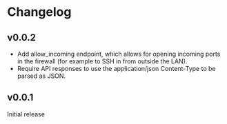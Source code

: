 # Changelog

## v0.0.2

- Add allow_incoming endpoint, which allows for opening incoming ports in the
  firewall (for example to SSH in from outside the LAN).
- Require API responses to use the application/json Content-Type to be parsed as
  JSON.

## v0.0.1

Initial release